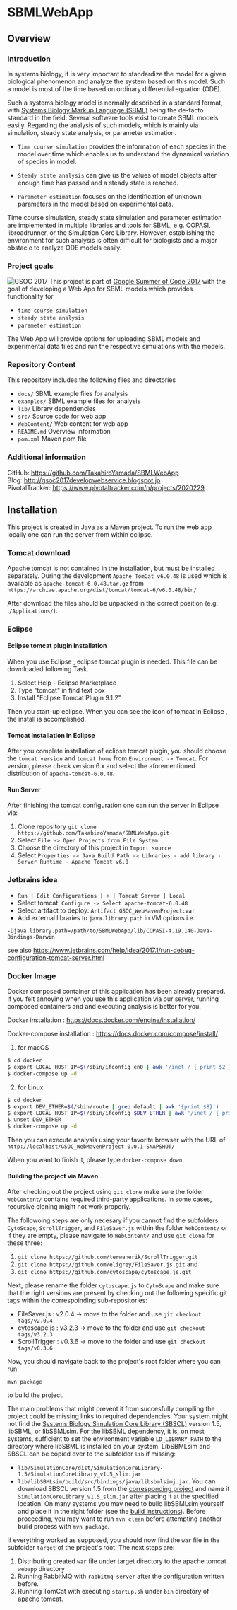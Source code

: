 # SBMLWebApp
## Overview
### Introduction
In systems biology, it is very important to standardize the model for a given biological phenomenon
and analyze the system based on this model. Such a model is most of the time based on ordinary differential equation (ODE).

Such a systems biology  model is normally described in a standard format, with [Systems Biology Markup Language (SBML)](http://sbml.org)
being the de-facto standard in the field. Several software tools exist to create SBML models easily.
Regarding the analysis of such models, which is mainly via simulation, steady state analysis, or parameter estimation.

* `Time course simulation` provides the information of each species in the model over time which enables us to
understand the dynamical variation of species in model.

* `Steady state analysis` can give us the values of model objects after enough time has passed and a steady state is reached.

* `Parameter estimation` focuses on the identification of unknown parameters
in the model based on experimental data.

Time course simulation, steady state simulation and parameter estimation are implemented in multiple
libraries and tools for SBML, e.g. COPASI, libroadrunner, or the Simulation Core Library. However, establishing the environment for such analysis
is often difficult for biologists and a major obstacle to analyze ODE models easily.
### Project goals

![GSOC 2017](./docs/images/gsoc-icon.png)
This project is part of [Google Summer of Code 2017](https://summerofcode.withgoogle.com/) with the goal of
developing a Web App for SBML models which provides functionality for

* `time course simulation`
* `steady state analysis`
* `parameter estimation`

The Web App will provide options for uploading SBML models and experimental data files and run the respective
simulations with the models.

### Repository Content
This repository includes the following files and directories

* `docs/` SBML example files for analysis
* `examples/` SBML example files for analysis
* `lib/` Library dependencies
* `src/` Source code for web app
* `WebContent/` Web content for web app
* `README.md` Overview information
* `pom.xml` Maven pom file

### Additional information
GitHub: https://github.com/TakahiroYamada/SBMLWebApp  
Blog: http://gsoc2017developwebservice.blogspot.jp  
PivotalTracker: https://www.pivotaltracker.com/n/projects/2020229

## Installation
This project is created in Java as a Maven project. To run the web app locally one can
run the server from within eclipse.

### Tomcat download
Apache tomcat is not contained in the installation, but must be installed separately. During the development
`Apache TomCat v6.0.48` is used which is available as `apache-tomcat-6.0.48.tar.gz` from
`https://archive.apache.org/dist/tomcat/tomcat-6/v6.0.48/bin/`

After download the files should be unpacked in the correct position (e.g. :`/Applications/`).
### Eclipse
#### Eclipse tomcat plugin installation
When you use Eclipse , eclipse tomcat plugin is needed. This file can be downloaded following Task.
1. Select Help - Eclipse Marketplace
1. Type "tomcat" in find text box
1. Install "Eclipse Tomcat Plugin 9.1.2"

Then you start-up eclipse. When you can see the icon of tomcat in Eclipse , the install is accomplished.

#### Tomcat installation in Eclipse
After you complete installation of eclipse tomcat plugin, you should choose the `tomcat version`
and `tomcat home` from `Environment -> Tomcat`. For version, please check version 6.x and select
the aforementioned distribution of `apache-tomcat-6.0.48`.

#### Run Server
After finishing the tomcat configuration one can run the server in Eclipse via:

1. Clone repository `git clone https://github.com/TakahiroYamada/SBMLWebApp.git`
1. Select `File -> Open Projects from File System`
1. Choose the directory of this project in `Import source`
1. Select `Properties -> Java Build Path -> Libraries - add library - Server Runtime - Apache Tomcat v6.0`

### Jetbrains idea
* `Run | Edit Configurations | + | Tomcat Server | Local`
* Select tomcat: `Configure -> Select apache-tomcat-6.0.48`
* Select artifact to deploy: `Artifact GSOC_WebMavenProject:war`
* Add external libraries to `java.library.path` in VM options i.e.
```
-Djava.library.path=/path/to/SBMLWebApp/lib/COPASI-4.19.140-Java-Bindings-Darwin
```

see also https://www.jetbrains.com/help/idea/2017.1/run-debug-configuration-tomcat-server.html

### Docker Image
Docker composed container of this application has been already prepared. If you felt annoying when you use this application via our server, running composed containers and and executing analysis is better for you.

Docker installation : https://docs.docker.com/engine/installation/

Docker-compose installation : https://docs.docker.com/compose/install/

1. for macOS
```sh
$ cd docker
$ export LOCAL_HOST_IP=$(/sbin/ifconfig en0 | awk '/inet / { print $2 }') # or export LOCAL_HOST_IP=(Your Private IP Address)
$ docker-compose up -d
```

2. for Linux
```sh
$ cd docker
$ export DEV_ETHER=$(/sbin/route | grep default | awk '{print $8}')
$ export LOCAL_HOST_IP=$(/sbin/ifconfig $DEV_ETHER | awk '/inet / { print $2 }') # or export LOCAL_HOST_IP=(Your Private IP Address)
$ unset DEV_ETHER
$ docker-compose up -d
```

Then you can execute analysis using your favorite browser with the URL of `http://localhost/GSOC_WebMavenProject-0.0.1-SNAPSHOT/`

When you want to finish it, please type `docker-compose down`.

#### Building the project via Maven

After checking out the project using `git clone` make sure the folder `WebContent/` contains required third-party applications.
In some cases, recursive cloning might not work properly.

The followoing steps are only necesary if you cannot find the subfolders `CytoScape`, `ScrollTrigger`, and `FileSaver.js` within the folder `WebContent/` or if they are empty, please navigate to `WebContent/` and use `git clone` for these three:

1. `git clone https://github.com/terwanerik/ScrollTrigger.git`
2. `git clone https://github.com/eligrey/FileSaver.js.git` and
3. `git clone https://github.com/cytoscape/cytoscape.js.git`

Next, please rename the folder `cytoscape.js` to `CytoScape` and make sure that the right versions are present by checking out the following specific git tags within the correspoinding sub-repositories:

* FileSaver.js : v2.0.4 → move to the folder and use `git checkout tags/v2.0.4`
* cytoscape.js : v3.2.3 → move to the folder and use `git checkout tags/v3.2.3`
* ScrollTrigger : v0.3.6 → move to the folder and use `git checkout tags/v0.3.6`

Now, you should navigate back to the project's root folder where you can run
```
mvn package
```
to build the project.

The main problems that might prevent it from succesfully compiling the project could be missing links to required dependencies.
Your system might not find the [Systems Biology Simulation Core Library (SBSCL)](https://github.com/draeger-lab/SBSCL) version 1.5, libSBML, or libSBMLsim.
For the libSBML dependency, it is, on most systems, sufficient to set the environment variable `LD_LIBRARY_PATH` to the directory where libSBML is installed on your system.
LibSBMLsim and SBSCL can be copied over to the subfolder `lib` if missing:
* `lib/SimulationCore/dist/SimulationCoreLibrary-1.5/SimulationCoreLibrary_v1.5_slim.jar`
* `lib/libSBMLsim/build/src/bindings/java/libsbmlsimj.jar`.
You can download SBSCL version 1.5 from the [corresponding project](https://github.com/draeger-lab/SBSCL/tree/v1.5.0) and name it `SimulationCoreLibrary_v1.5_slim.jar` after placing it at the specified location.
On many systems you may need to build libSBMLsim yourself and place it in the right folder (see the [build instructions](https://github.com/libsbmlsim/libsbmlsim)).
Before proceeding, you may want to run `mvn clean` before attempting another build process with `mvn package`.

If everything worked as supposed, you should now find the `war` file in the subfolder `target` of the project's root.
The next steps are:
1. Distributing created `war` file under target directory to the apache tomcat `webapp` directory
2. Running RabbitMQ with `rabbitmq-server` after the configuration written before.
3. Running TomCat with executing `startup.sh` under `bin` directory of apache tomcat.

